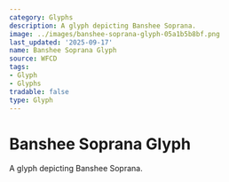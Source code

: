 ```yaml
---
category: Glyphs
description: A glyph depicting Banshee Soprana.
image: ../images/banshee-soprana-glyph-05a1b5b8bf.png
last_updated: '2025-09-17'
name: Banshee Soprana Glyph
source: WFCD
tags:
- Glyph
- Glyphs
tradable: false
type: Glyph
---
```


# Banshee Soprana Glyph

A glyph depicting Banshee Soprana.

